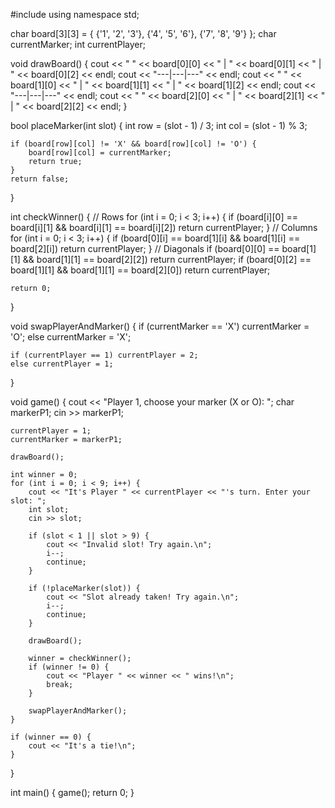 #include <iostream>
using namespace std;

char board[3][3] = { {'1', '2', '3'}, {'4', '5', '6'}, {'7', '8', '9'} };
char currentMarker;
int currentPlayer;

void drawBoard() {
    cout << " " << board[0][0] << " | " << board[0][1] << " | " << board[0][2] << endl;
    cout << "---|---|---" << endl;
    cout << " " << board[1][0] << " | " << board[1][1] << " | " << board[1][2] << endl;
    cout << "---|---|---" << endl;
    cout << " " << board[2][0] << " | " << board[2][1] << " | " << board[2][2] << endl;
}

bool placeMarker(int slot) {
    int row = (slot - 1) / 3;
    int col = (slot - 1) % 3;

    if (board[row][col] != 'X' && board[row][col] != 'O') {
        board[row][col] = currentMarker;
        return true;
    }
    return false;
}

int checkWinner() {
    // Rows
    for (int i = 0; i < 3; i++) {
        if (board[i][0] == board[i][1] && board[i][1] == board[i][2])
            return currentPlayer;
    }
    // Columns
    for (int i = 0; i < 3; i++) {
        if (board[0][i] == board[1][i] && board[1][i] == board[2][i])
            return currentPlayer;
    }
    // Diagonals
    if (board[0][0] == board[1][1] && board[1][1] == board[2][2])
        return currentPlayer;
    if (board[0][2] == board[1][1] && board[1][1] == board[2][0])
        return currentPlayer;

    return 0;
}

void swapPlayerAndMarker() {
    if (currentMarker == 'X') currentMarker = 'O';
    else currentMarker = 'X';

    if (currentPlayer == 1) currentPlayer = 2;
    else currentPlayer = 1;
}

void game() {
    cout << "Player 1, choose your marker (X or O): ";
    char markerP1;
    cin >> markerP1;

    currentPlayer = 1;
    currentMarker = markerP1;

    drawBoard();

    int winner = 0;
    for (int i = 0; i < 9; i++) {
        cout << "It's Player " << currentPlayer << "'s turn. Enter your slot: ";
        int slot;
        cin >> slot;

        if (slot < 1 || slot > 9) {
            cout << "Invalid slot! Try again.\n";
            i--;
            continue;
        }

        if (!placeMarker(slot)) {
            cout << "Slot already taken! Try again.\n";
            i--;
            continue;
        }

        drawBoard();

        winner = checkWinner();
        if (winner != 0) {
            cout << "Player " << winner << " wins!\n";
            break;
        }

        swapPlayerAndMarker();
    }

    if (winner == 0) {
        cout << "It's a tie!\n";
    }
}

int main() {
    game();
    return 0;
}
